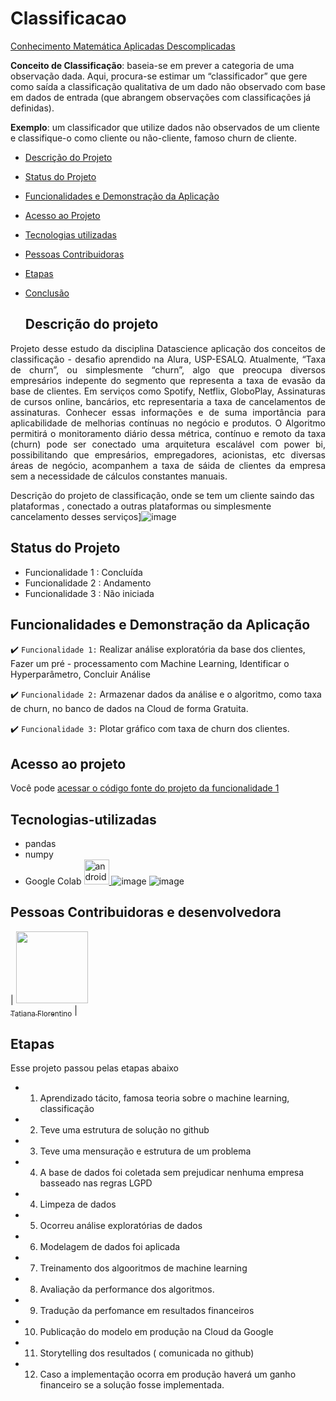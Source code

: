 # Classificacao


[Conhecimento Matemática Aplicadas Descomplicadas](https://www.youtube.com/watch?v=MGXfZiviUmI&list=PL755_5GB1qSgUg1QC5NwDJbn2fTF68esk)


**Conceito de Classificação**: baseia-se em prever a categoria de uma observação dada. Aqui, procura-se estimar um “classificador” que gere como saída a classificação qualitativa de um dado não observado com base em dados de entrada (que abrangem observações com classificações já definidas).

**Exemplo**: um classificador que utilize dados não observados de um cliente e classifique-o como cliente ou não-cliente, famoso churn de cliente.
 

* [Descrição do Projeto](#descrição-do-projeto)  
* [Status do Projeto](#status-do-Projeto)
* [Funcionalidades e Demonstração da Aplicação](#funcionalidades-e-demonstração-da-aplicação)
* [Acesso ao Projeto](#acesso-ao-projeto)
* [Tecnologias utilizadas](#tecnologias-utilizadas)
* [Pessoas Contribuidoras](#pessoas-contribuidoras)
* [Etapas](#Etapas)
* [Conclusão](#conclusão)

  ## Descrição do projeto 

<p align="justify">
 Projeto desse estudo da disciplina Datascience aplicação dos conceitos de classificação - desafio aprendido na Alura, USP-ESALQ.  Atualmente,  “Taxa de churn”, ou simplesmente “churn”, algo que preocupa diversos empresários indepente do segmento que representa a taxa de evasão da base de clientes. Em serviços como Spotify, Netflix, GloboPlay, Assinaturas de cursos online, bancários, etc representaria a taxa de cancelamentos de assinaturas. Conhecer essas informações e de suma importância para aplicabilidade de melhorias contínuas no negócio e produtos.
O Algoritmo  permitirá o monitoramento diário dessa métrica, contínuo e remoto da taxa (churn) pode ser conectado uma arquitetura escalável com power bi, possibilitando que empresários, empregadores, acionistas, etc diversas áreas de negócio, acompanhem a taxa de sáida de clientes da empresa sem a necessidade de cálculos constantes manuais.

Descrição do projeto de classificação, onde se tem um cliente saindo das plataformas , conectado a outras plataformas ou simplesmente cancelamento desses serviços]![image](https://github.com/TatianaFlorentino/Classificacao/assets/41309689/518eead3-59e2-490b-bccb-325228423f8f)
</p>

## Status do Projeto
 * Funcionalidade 1 : Concluída 
 * Funcionalidade 2 : Andamento
 * Funcionalidade 3 : Não iniciada

 ## Funcionalidades e Demonstração da Aplicação
 
:heavy_check_mark: `Funcionalidade 1:` Realizar análise exploratória da base dos clientes, Fazer um pré - processamento com Machine Learning, Identificar o Hyperparâmetro, Concluir Análise

:heavy_check_mark: `Funcionalidade 2:` Armazenar dados da análise e o algoritmo, como taxa de churn, no banco de dados na Cloud de forma Gratuita.

:heavy_check_mark: `Funcionalidade 3:` Plotar gráfico com taxa de churn dos clientes.

## Acesso ao projeto

Você pode [acessar o código fonte do projeto da funcionalidade 1](https://github.com/TatianaFlorentino/Classificacao) 

## Tecnologias-utilizadas

* pandas
* numpy
* Google Colab
<a href="https://upload.wikimedia.org/wikipedia/commons/c/c3/" target="_blank"> <img src="https://upload.wikimedia.org/wikipedia/commons/c/c3/Python-logo-notext.svg" alt="androidStudio" width="40" height="40"/> 
</a>![image](https://github.com/TatianaFlorentino/Classificacao/assets/41309689/13d6998e-8c41-4a99-b6d0-d76a5c8cda94)</a>
<a>![image](https://github.com/TatianaFlorentino/Classificacao/assets/41309689/c4f4ae65-dd9a-42cc-84df-b0886772195e)</a>

## Pessoas Contribuidoras e desenvolvedora 
| [<img src="https://avatars.githubusercontent.com/tatianaflorentino?v=4" width=115><br><sub>Tatiana Florentino</sub>](https://github.com/TatianaFlorentino) | 

## Etapas

Esse projeto passou pelas etapas abaixo

* 1.  Aprendizado tácito, famosa teoria sobre o machine learning, classificação
* 2.  Teve uma estrutura de solução no github 
* 3.  Teve uma mensuração e estrutura de um problema 
* 4.  A base de dados foi coletada sem prejudicar nenhuma empresa basseado nas regras LGPD
* 4.  Limpeza de dados 
* 5.  Ocorreu análise exploratórias de dados
* 6.  Modelagem de dados foi aplicada
* 7.  Treinamento dos algooritmos de machine learning 
* 8.  Avaliação da performance dos algoritmos.
* 9.  Tradução da perfomance em resultados financeiros 
* 10. Publicação do modelo em produção na Cloud da Google
* 11. Storytelling dos resultados ( comunicada no github)
* 12. Caso a implementação ocorra em produção haverá um ganho financeiro se a solução fosse implementada.



